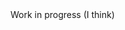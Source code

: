 <html>
<head><link rel="shortcut icon" type="image/x-icon" href="20220811_180251.jpg?"></head>
Work in progress (I think)
